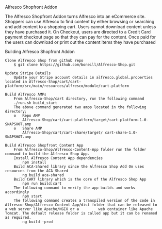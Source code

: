 Alfresco Shopfront Addon

The Alfresco Shopfront Addon turns Alfresco into an eCommerce site.  Shoppers can use Alfresco to find content by either browsing or searching and add content to a shopping cart.  Users cannot download content unless they have purchased it.  On Checkout, users are directed to a Credit Card payment checkout page so that they can pay for the content.  Once paid for the users can download or print out the content items they have purchased

Building Alfresco Shopfront Addon

	Clone Alfresco Shop from github repo
		$ git clone https://github.com/boneill/Alfresco-Shop.git
	
	Update Stripe Details
		Update your Stripe account details in alfresco.global.properties located in Alfresco-Shop/cart/cart-platform/src/main/resources/alfresco/module/cart-platform
	
	Build Alfresco AMPs
		From Alfresco-Shop/cart directory, run the following command
		./run.sh build_start
		The above command generated two amps located in the following directory;
		o	Repo AMP
			Alfresco-Shop/cart/cart-platform/target/cart-platform-1.0-SNAPSHOT.amp
		o	Share AMP 
			Alfresco-Shop/cart/cart-share/target/ cart-share-1.0-SNAPSHOT.amp

	Build Alfresco Shopfront Content App
		From Alfresco-Shop/Alfresco-Content-App folder run the folder command to build the Alfresco Shop App.
		Install Alfresco Content App dependencies
			npm install
		Build ACA-Shared library since the Alfresco Shop Add On uses resources from the ACA-Shared
			ng build aca-shared
		Build CART library which is the core of the Alfresco Shop App
			npm run build:cart
		The following command to verify the app builds and works accordingly
			npm start
		The following command creates a transpiled version of the code in Alfresco-Shop/Alfresco-Content-App/dist folder that can be released to a web server like Apache/NGIX or a 		web container like Apache Tomcat. The default release folder is called app but it can be renamed as required.
			ng build –prod

